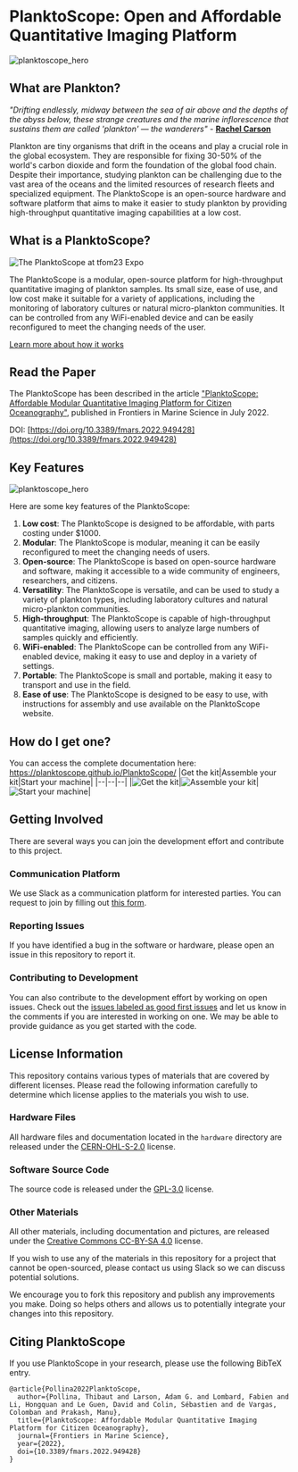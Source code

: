 # PlanktoScope: Open and Affordable Quantitative Imaging Platform

![planktoscope_hero](documentation/docs/images/project_description/planktoscope_hero.png)

## What are Plankton?

_"Drifting endlessly, midway between the sea of air above and the depths of the abyss below, these strange creatures and the marine inflorescence that sustains them are called 'plankton' — the wanderers"_ - **[Rachel Carson](https://de.wikipedia.org/wiki/Rachel_Carson)**

Plankton are tiny organisms that drift in the oceans and play a crucial role in the global ecosystem. They are responsible for fixing 30-50% of the world's carbon dioxide and form the foundation of the global food chain. Despite their importance, studying plankton can be challenging due to the vast area of the oceans and the limited resources of research fleets and specialized equipment. The PlanktoScope is an open-source hardware and software platform that aims to make it easier to study plankton by providing high-throughput quantitative imaging capabilities at a low cost.

## What is a PlanktoScope?

![The PlanktoScope at tfom23 Expo](documentation/docs/images/planktoscope-buildworkshops-tfom23-expo.jpg)

The PlanktoScope is a modular, open-source platform for high-throughput quantitative imaging of plankton samples. Its small size, ease of use, and low cost make it suitable for a variety of applications, including the monitoring of laboratory cultures or natural micro-plankton communities. It can be controlled from any WiFi-enabled device and can be easily reconfigured to meet the changing needs of the user.

[Learn more about how it works](https://www.planktoscope.org/how-it-works)

## Read the Paper

The PlanktoScope has been described in the article ["PlanktoScope: Affordable Modular Quantitative Imaging Platform for Citizen Oceanography"](https://www.frontiersin.org/articles/10.3389/fmars.2022.949428/full), published in Frontiers in Marine Science in July 2022.

DOI: [https://doi.org/10.3389/fmars.2022.949428](https://doi.org/10.3389/fmars.2022.949428)

## Key Features

![planktoscope_hero](documentation/docs/images/project_description/planktoscope_architecture.png)

Here are some key features of the PlanktoScope:

1. **Low cost**: The PlanktoScope is designed to be affordable, with parts costing under $1000.
2. **Modular**: The PlanktoScope is modular, meaning it can be easily reconfigured to meet the changing needs of users.
3. **Open-source**: The PlanktoScope is based on open-source hardware and software, making it accessible to a wide community of engineers, researchers, and citizens.
4. **Versatility**: The PlanktoScope is versatile, and can be used to study a variety of plankton types, including laboratory cultures and natural micro-plankton communities.
5. **High-throughput**: The PlanktoScope is capable of high-throughput quantitative imaging, allowing users to analyze large numbers of samples quickly and efficiently.
6. **WiFi-enabled**: The PlanktoScope can be controlled from any WiFi-enabled device, making it easy to use and deploy in a variety of settings.
7. **Portable**: The PlanktoScope is small and portable, making it easy to transport and use in the field.
8. **Ease of use**: The PlanktoScope is designed to be easy to use, with instructions for assembly and use available on the PlanktoScope website.

## How do I get one?

You can access the complete documentation here: https://planktoscope.github.io/PlanktoScope/
|Get the kit|Assemble your kit|Start your machine|
|--|--|--|
|![Get the kit](documentation/docs/images/readme/get_kit.png)|![Assemble your kit](documentation/docs/images/readme/assemble_kit.png)|![Start your machine](documentation/docs/images/readme/start_pscope.png)|

## Getting Involved

There are several ways you can join the development effort and contribute to this project.

### Communication Platform

We use Slack as a communication platform for interested parties. You can request to join by filling out [this form](https://docs.google.com/forms/d/e/1FAIpQLSfcod-avpzWVmWj42_hW1v2mMSHm0DAGXHxVECFig2dnKHxGQ/viewform).

### Reporting Issues

If you have identified a bug in the software or hardware, please open an issue in this repository to report it.

### Contributing to Development

You can also contribute to the development effort by working on open issues. Check out the [issues labeled as good first issues](https://github.com/PlanktoScope/PlanktoScope/labels/good%20first%20issue) and let us know in the comments if you are interested in working on one. We may be able to provide guidance as you get started with the code.

## License Information

This repository contains various types of materials that are covered by different licenses. Please read the following information carefully to determine which license applies to the materials you wish to use.

### Hardware Files

All hardware files and documentation located in the `hardware` directory are released under the [CERN-OHL-S-2.0](https://ohwr.org/cern_ohl_s_v2.txt) license.

### Software Source Code

The source code is released under the [GPL-3.0](https://www.gnu.org/licenses/gpl-3.0.en.html) license.

### Other Materials

All other materials, including documentation and pictures, are released under the [Creative Commons CC-BY-SA 4.0](https://creativecommons.org/licenses/by-sa/4.0/) license.

If you wish to use any of the materials in this repository for a project that cannot be open-sourced, please contact us using Slack so we can discuss potential solutions.

We encourage you to fork this repository and publish any improvements you make. Doing so helps others and allows us to potentially integrate your changes into this repository.

## Citing PlanktoScope

If you use PlanktoScope in your research, please use the following BibTeX entry.

```
@article{Pollina2022PlanktoScope,
  author={Pollina, Thibaut and Larson, Adam G. and Lombard, Fabien and Li, Hongquan and Le Guen, David and Colin, Sébastien and de Vargas, Colomban and Prakash, Manu},
  title={PlanktoScope: Affordable Modular Quantitative Imaging Platform for Citizen Oceanography},
  journal={Frontiers in Marine Science},
  year={2022},
  doi={10.3389/fmars.2022.949428}
}
```
